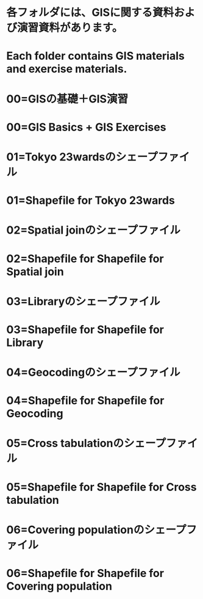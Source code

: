 # 各フォルダには、GISに関する資料および演習資料があります。
# Each folder contains GIS materials and exercise materials.
# 00=GISの基礎＋GIS演習
# 00=GIS Basics + GIS Exercises
# 01=Tokyo 23wardsのシェープファイル
# 01=Shapefile for Tokyo 23wards
# 02=Spatial joinのシェープファイル
# 02=Shapefile for Shapefile for Spatial join
# 03=Libraryのシェープファイル
# 03=Shapefile for Shapefile for Library
# 04=Geocodingのシェープファイル
# 04=Shapefile for Shapefile for Geocoding
# 05=Cross tabulationのシェープファイル
# 05=Shapefile for Shapefile for Cross tabulation
# 06=Covering populationのシェープファイル
# 06=Shapefile for Shapefile for Covering population

